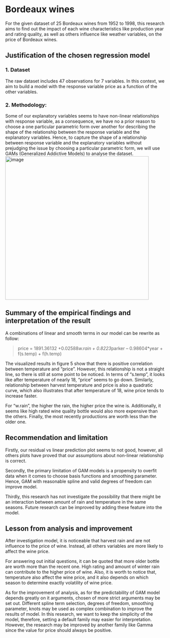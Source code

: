# Bordeaux wines
For the given dataset of 25 Bordeaux wines from 1952 to 1998, this research aims to find out the impact of each wine characteristics like production year and rating quality, as well as others influence like weather variables, on the price of Bordeaux wines.
## Justification of the chosen regression model
### 1.	Dataset
The raw dataset includes 47 observations for 7 variables. In this context, we aim to build a model with the response variable price as a function of the other variables.

### 2.	Methodology:

Some of our explanatory variables seems to have non-linear relationships with response variable, as a consequence, we have no a prior reason to choose a one particular parametric form over another for describing the shape of the relationship between the response variable and the explanatory variables. Hence, to capture the shape of a relationship between response variable and the explanatory variables without prejudging the issue by choosing a particular parametric form, we will use GAMs (Generalized Addictive Models) to analyse the dataset.
<img width="453" alt="image" src="https://user-images.githubusercontent.com/92025453/159124754-6dabf898-bfd8-4d32-9a30-d089e6e8af5d.png">

## Summary of the empirical findings and interpretation of the result

A combinations of linear and smooth terms in our model can be rewrite as follow:

> price = 1891.36132 +0.02588*w.rain + 0.8223*parker – 0.98604*year + f(s.temp) + f(h.temp)

The visualized results in figure 5 show that there is positive correlation between temperature and “price”. However, this relationship is not a straight line, so there is still at some point to be noticed. In terms of “s.temp”, it looks like after temperature of nearly 18, “price” seems to go down. Similarly, relationship between harvest temperature and price is also a quadratic curve, which also illustrates that after temperature of 18, wine price tends to increase faster. 

For “w.rain”, the higher the rain, the higher price the wine is.  Additionally, it seems like high rated wine quality bottle would also more expensive than the others. Finally, the most recently productions are worth less than the older one.

## Recommendation and limitation 
Firstly, our residual vs linear prediction plot seems to not good, however, all others plots have proved that our assumptions about non-linear relationship is correct. 

Secondly, the primary limitation of GAM models is a propensity to overfit data when it comes to choose basis functions and smoothing parameter. Hence, GAM with reasonable spline and valid degrees of freedom can improve model.

Thirdly, this research has not investigate the possibility that there might be an interaction between amount of rain and temperature in the same seasons. Future research can be improved by adding these feature into the model.

## Lesson from analysis and improvement
After investigation model, it is noticeable that harvest rain and are not influence to the price of wine. Instead, all others variables are more likely to affect the wine price. 

For answering out initial questions, it can be quoted that more older bottle are worth more than the recent one. High rating and amount of winter rain can contribute to the higher price of wine. Also, it is worth to notice that, temperature also affect the wine price, and it also depends on which season to determine exactly volatility of wine price.

As for the improvement of analysis, as for the predictability of GAM model depends greatly on it arguments, chosen of more strict arguments may be set out. Different spline term selection, degrees of freedom, smoothing parameter, knots may be used as complex combination to improve the results of model. In this research, we want to keep the simplicity of the model, therefore, setting a default family may easier for interpretation. However, the research may be improved by another family like Gamma since the value for price should always be positive.











